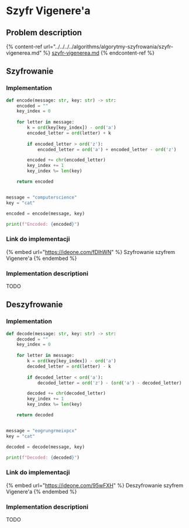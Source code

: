 # Szyfr Vigenere'a

## Problem description

{% content-ref url="../../../../algorithms/algorytmy-szyfrowania/szyfr-vigenerea.md" %}
[szyfr-vigenerea.md](../../../../algorithms/algorytmy-szyfrowania/szyfr-vigenerea.md)
{% endcontent-ref %}

## Szyfrowanie

### Implementation

```python
def encode(message: str, key: str) -> str:
    encoded = ""
    key_index = 0
    
    for letter in message:            
        k = ord(key[key_index]) - ord('a')
        encoded_letter = ord(letter) + k
        
        if encoded_letter > ord('z'):
            encoded_letter = ord('a') + encoded_letter - ord('z')

        encoded += chr(encoded_letter)
        key_index += 1
        key_index %= len(key)

    return encoded


message = "computerscience"
key = "cat"

encoded = encode(message, key)

print(f"Encoded: {encoded}")
```

### Link do implementacji

{% embed url="https://ideone.com/fDIhWN" %}
Szyfrowanie szyfrem Vigenere'a
{% endembed %}

### Implementation descriptioni

TODO

## Deszyfrowanie

### Implementation

```python
def decode(message: str, key: str) -> str:
    decoded = ""
    key_index = 0
    
    for letter in message:
        k = ord(key[key_index]) - ord('a')
        decoded_letter = ord(letter) - k
        
        if decoded_letter < ord('a'):
            decoded_letter = ord('z') - (ord('a') - decoded_letter)

        decoded += chr(decoded_letter)
        key_index += 1
        key_index %= len(key)

    return decoded


message = "eogrungrmeixpcx"
key = "cat"

decoded = decode(message, key)

print(f"Decoded: {decoded}")
```

### Link do implementacji

{% embed url="https://ideone.com/95wFXH" %}
Deszyfrowanie szyfrem Vigenere'a
{% endembed %}

### Implementation descriptioni

TODO

